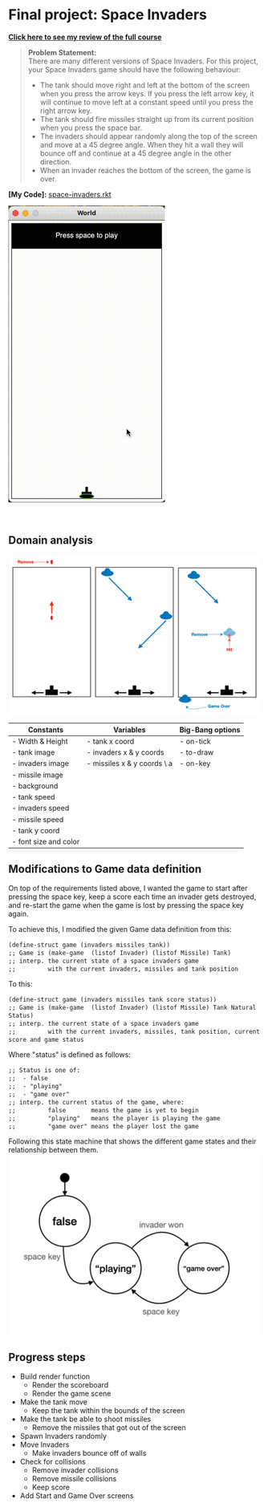 

# Final project: Space Invaders

**[Click here to see my review of the full course](../README.md)**


> **Problem Statement:** <br>
> There are many different versions of Space Invaders. For this project, your Space Invaders game should have the following behaviour:
> - The tank should move right and left at the bottom of the screen when you press the arrow keys. If you press the left arrow key, it will continue to move left at a constant speed until you press the right arrow key.
> - The tank should fire missiles straight up from its current position when you press the space bar.
> - The invaders should appear randomly along the top of the screen and move at a 45 degree angle. When they hit a wall they will bounce off and continue at a 45 degree angle in the other direction.
> - When an invader reaches the bottom of the screen, the game is over. 

**[My Code]:** [space-invaders.rkt](https://github.com/zarry0/cs_curriculum/tree/main/Core_programming/HtC_simple_data/Final-project/space-invaders.rkt)



![](./images/game-play.gif)

<br>

## Domain analysis

![](./images/domain_analysis.png)

| Constants | Variables | Big-Bang options |
| --- | --- | --- |
| - Width & Height | - tank x coord | - on-tick
| - tank image  | - invaders x & y coords | - to-draw
| - invaders image | - missiles x & y coords \ a | - on-key 
| - missile image
| - background
| - tank speed
| - invaders speed
| - missile speed
| - tank y coord
| - font size and color 

## Modifications to Game data definition

On top of the requirements listed above, I wanted the game to start after pressing the space key, keep a score each time an invader gets destroyed, and re-start the game when the game is lost by pressing the space key again.

To achieve this, I modified the given Game data definition from this:

    (define-struct game (invaders missiles tank))
    ;; Game is (make-game  (listof Invader) (listof Missile) Tank)
    ;; interp. the current state of a space invaders game
    ;;         with the current invaders, missiles and tank position
To this:

    (define-struct game (invaders missiles tank score status))
    ;; Game is (make-game  (listof Invader) (listof Missile) Tank Natural Status)
    ;; interp. the current state of a space invaders game
    ;;         with the current invaders, missiles, tank position, current score and game status

Where "status" is defined as follows:

    ;; Status is one of:
    ;;  - false
    ;;  - "playing"
    ;;  - "game over"
    ;; interp. the current status of the game, where:
    ;;         false       means the game is yet to begin
    ;;         "playing"   means the player is playing the game
    ;;         "game over" means the player lost the game


Following this state machine that shows the different game states and their relationship between them.
![](./images/game-state-machine.png)

## Progress steps

- Build render function
    - Render the scoreboard
    - Render the game scene
- Make the tank move
	- Keep the tank within the bounds of the screen
- Make the tank be able to shoot missiles
	- Remove the missiles that got out of the screen
- Spawn Invaders randomly
- Move Invaders
	- Make invaders bounce off of walls
- Check for collisions
	- Remove invader collisions
	- Remove missile collisions
	- Keep score
- Add Start and Game Over screens




